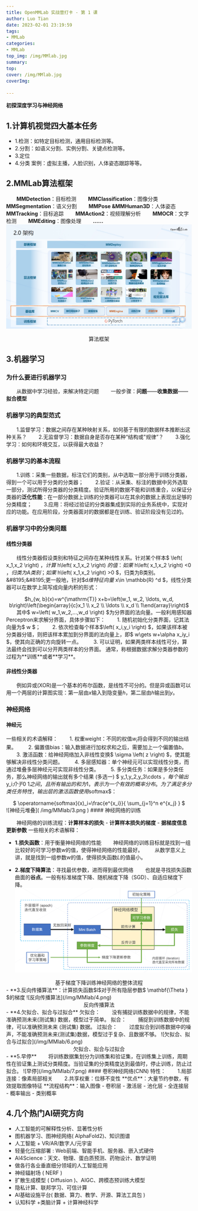 ```yaml
---
title: OpenMMLab 实战营打卡 - 第 1 课
author: Luo Tian
date: 2023-02-01 23:19:59
tags:
- MMLab
categories:
- MMLab
top_img: /img/MMlab.jpg
summary: 
top:
cover: /img/MMlab.jpg
coverImg: 

---
```


**初探深度学习与神经网络**

## 1.计算机视觉四大基本任务

- 1.检测：如特定目标检测，通用目标检测等。
- 2.分割：如语义分割、实例分割、关键点检测等。
- 3.定位
- 4.分类
案例：虚拟主播，人脸识别，人体姿态跟踪等等。

## 2.MMLab算法框架
&#8195;&#8195;**MMDetection**：目标检测
&#8195;&#8195;**MMClassification**：图像分类
&#8195;&#8195;**MMSegmentation**：语义分割
&#8195;&#8195;**MMPose &MMHuman3D**：人体姿态
&#8195;&#8195;**MMTracking**：目标追踪
&#8195;&#8195;**MMAction2**：视频理解分析
&#8195;&#8195;**MMOCR**：文字检测
&#8195;&#8195;**MMEditing**：图像处理
&#8195;&#8195;**……**
![算法框架](/img/MMlab/1.jpg)
<center>算法框架</center>

## 3.机器学习

### 为什么要进行机器学习

&#8195;&#8195;从数据中学习经验，来解决特定问题
&#8195;&#8195;一般步骤：**问题**——**收集数据**——**拟合模型**

### 机器学习的典型范式

&#8195;&#8195;1.监督学习：数据之间存在某种映射关系，如何基于有限的数据样本推断出这种关系？
&#8195;&#8195;2.无监督学习：数据自身是否存在某种“结构或"规律”？
&#8195;&#8195;3.强化学习：如何和环境交互，以获得最大收益？

### 机器学习的基本流程

&#8195;&#8195;1.训练：采集一些数据，标注它们的类别，从中选取一部分用于训练分类器，得到一个可以用于分类的分类器；
&#8195;&#8195;2.验证：从采集、标注的数据中另外选取一部分，测试所得分类器的分类精度。验证所用的数据不能和训练重合，以保证分类器的**泛化性能**：在一部分数据上训练的分类器可以在其余的数据上表现出足够的分类精度；
&#8195;&#8195;3.应用：将经过验证的分类器集成到实际的业务系统中，实现对应的功能。在应用阶段，分类器面对的数据都是在训练、验证阶段没有见过的。

### 机器学习中的分类问题

#### 线性分类器

&#8195;&#8195;线性分类器假设类别和特征之间存在某种线性关系。针对某个样本$ \left( x_1,x_2 \right) $，计算$ h\left( x_1,x_2 \right) $的值：如果$ h\left( x_1,x_2 \right) <0 $，归类为A类别；如果$ h\left( x_1,x_2 \right) >0 $，归类为B类别。
&#8195;&#8195;更一般地，针对$d$维特征向量$ x\in \mathbb{R} ^d $，线性分类器可以在数学上简写成向量内积的形式：
<center>$h_{w, b}(x)=w^{\mathrm{T}} x+b=\left(w_1, w_2, \ldots, w_d, b\right)\left(\begin{array}{c}x_1 \\ x_2 \\ \ldots \\ x_d \\ 1\end{array}\right)$</center>
&#8195;&#8195;其中$ w=\left( w_1,w_2,...,w_d \right) $为分界面的法向量。一般利用感知器Perceptron来求解分界面，具体步骤如下：
&#8195;&#8195;1. 随机初始化分类界面，记其法向量为$ w $；
&#8195;&#8195;2. 依次检查每个样本$\left( x_i,y_i \right) $，如果该样本被分类器分错，则把该样本累加到分界面的法向量上，即$ w\gets w+\alpha x_iy_i $，使其向正确的方向旋转一点。
&#8195;&#8195;3. 可以证明，如果两类样本线性可分，算法最终会找到可以分开两类样本的分界面。
通常，称根据数据求解分类器参数的过程为**训练**或者**学习**。

#### 非线性分类器

&#8195;&#8195;例如异或(XOR)是一个基本的布尔函数，是线性不可分的。但是异或函数可以用一个两层的计算图实现：第一层由$x$输入到隐变量$h$，第二层由$h$输出到$y$。

### 神经网络

#### 神经元
一些相关的术语解释：
&#8195;&#8195;1. 权重weight：不同的权值$w_i$将会得到不同的输出结果。
&#8195;&#8195;2. 偏置值bias：输入数据进行加权求和之后，需要加上一个偏置值$b$。
&#8195;&#8195;3. 激活函数：给神经网络加入非线性变换$ \sigma \left( z \right) $，使其能够解决非线性分类问题。
&#8195;&#8195;4. 多层感知器：单个神经元可以实现线性分类，而通过堆叠多层神经元可实现非线性分类。
&#8195;&#8195;5. 多分类任务：如果是多分类任务，那么神经网络的输出就有多个结果 (多选一) $ y_1,y_2,y_3\cdots $，每个输出$y_i$介于0~1之间，且所有输出的和为1，表示为一个有效的概率分布。为了满足多分类任务特性，输出层的激活函数使用$softmax$：
<center> $ \operatorname{softmax}(x)_i=\frac{e^{x_i}}{ \sum_{j=1}^n e^{x_j} } $ </center>
![神经元堆叠]( /img/MMlab/3.png )
#### 神经网络的训练

&#8195;&#8195;神经网络的训练流程：**计算样本的损失** - **计算样本损失的梯度** - **据梯度信息更新参数**
一些相关的术语解释：
- **1.损失函数**：用于衡量神经网络的性能
&#8195;&#8195;神经网络的训练目标就是找到一组比较好的可学习参数$w$的值，使得神经网络的性能最好。
&#8195;&#8195;从数学意义上讲，就是找到一组参数$w$的值，使得损失函数$L$的值最小。

- **2.梯度下降算法**：寻找最优参数，进而得到最优网络
&#8195;&#8195;也就是寻找损失函数曲面的**谷点**。一般有标准梯度下降、随机梯度下降（SGD）、自适应梯度下降。
![基于梯度下降训练神经网络的整体流程](/img/MMlab/5.png)
<center>基于梯度下降训练神经网络的整体流程</center>
- **3.反向传播算法**：计算损失函数$l$对于所有隐层参数$ \mathbf{\Theta } $的梯度
![反向传播算法](/img/MMlab/4.png)
<center>反向传播算法</center>
- **4.欠拟合、拟合与过拟合**
欠拟合：
&#8195;&#8195;没有捕捉训练数据中的规律，不能准确预测未来(测试集) 数据，模型过于简单。
拟合：
&#8195;&#8195;捕捉到训练数据中的规律，可以准确预测未来 (测试集) 数据。
过拟合：
&#8195;&#8195;过度拟合到训练数据中的噪声，不能准确预测未来(测试集)数据，模型过于复杂、且数据不够。
![欠拟合、拟合与过拟合](/img/MMlab/6.png)
<center>欠拟合、拟合与过拟合</center>
- **5.早停**
&#8195;&#8195;将训练数据集划分为训练集和验证集，在训练集上训练，周期性在验证集上测试分类精度。当验证集的分类精度达到最值时，停止训练，防止过拟合。
![早停](/img/MMlab/7.png)
#### 卷积神经网络(CNN)
特性：
&#8195;&#8195;1.局部连接：像素局部相关
&#8195;&#8195;2.共享权重：位移不变性
**优点**：大量节约参数，有效提取图像特征
**流程结构**：输入图像 - 卷积层 - 激活层 - 池化层 - 全连接层 - 概率输出 - 类别概率

## 4.几个热门AI研究方向

- 人工智能的可解释性分析、显著性分析
- 图机器学习、图神经网络( AlphaFold2)、知识图谱
- 人工智能 + VR/AR/数字人/元宇宙
- 轻量化压缩部署 : Web前端、智能手机、服务器、嵌入式硬件
- Al4Science：天文、物理、蛋白质预测、药物设计、数学证明
- 做各行各业垂直细分领域的人工智能应用
- 神经辐射场 ( NERF )
- 扩散生成模型 ( Diffusion )、AIGC、跨模态预训练大模型
- 隐私计算、联邦学习、可信计算
- AI基础设施平台( 数据、算力、教学、开源、算法工具包 )
- 认知科学 +类脑计算 + 计算神经科学

